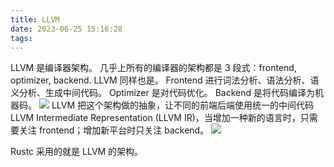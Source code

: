 ```yaml
---
title: LLVM
date: 2023-06-25 15:16:28
tags:
---
```


LLVM 是编译器架构。
几乎上所有的编译器的架构都是 3 段式：frontend, optimizer, backend.
LLVM 同样也是。
Frontend 进行词法分析、语法分析、语义分析、生成中间代码。
Optimizer 是对代码优化。
Backend 是将代码编译为机器码。
![](new_artification.png)
LLVM 把这个架构做的抽象，让不同的前端后端使用统一的中间代码 LLVM Intermediate Representation (LLVM IR)，当增加一种新的语言时，只需要关注 frontend；增加新平台时只关注 backend。
![](new_artification.png)

Rustc 采用的就是 LLVM 的架构。
